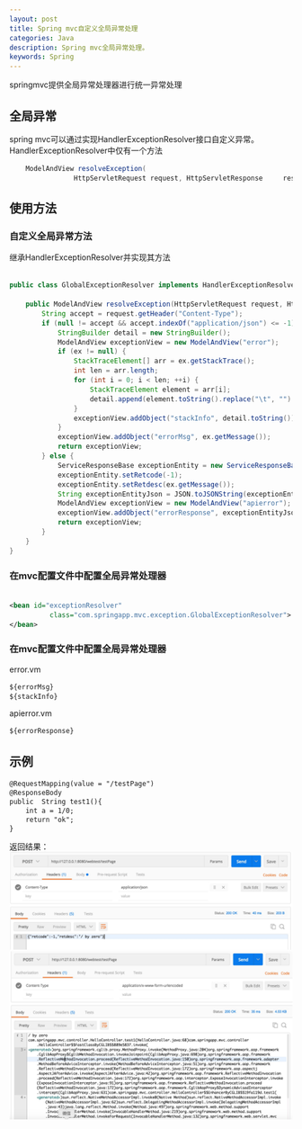 ```yaml
---
layout: post
title: Spring mvc自定义全局异常处理
categories: Java
description: Spring mvc全局异常处理。
keywords: Spring
---
```


springmvc提供全局异常处理器进行统一异常处理

##  全局异常
spring mvc可以通过实现HandlerExceptionResolver接口自定义异常。HandlerExceptionResolver中仅有一个方法

```java
	ModelAndView resolveException(
				HttpServletRequest request, HttpServletResponse 	response, Object handler, Exception ex);
```

## 使用方法

### 自定义全局异常方法
继承HandlerExceptionResolver并实现其方法

```java

public class GlobalExceptionResolver implements HandlerExceptionResolver {

    public ModelAndView resolveException(HttpServletRequest request, HttpServletResponse response, Object handler, Exception ex) {
        String accept = request.getHeader("Content-Type");
        if (null != accept && accept.indexOf("application/json") <= -1) {
            StringBuilder detail = new StringBuilder();
            ModelAndView exceptionView = new ModelAndView("error");
            if (ex != null) {
                StackTraceElement[] arr = ex.getStackTrace();
                int len = arr.length;
                for (int i = 0; i < len; ++i) {
                    StackTraceElement element = arr[i];
                    detail.append(element.toString().replace("\t", "").replace("\n", "").replace("\r", ""));
                }
                exceptionView.addObject("stackInfo", detail.toString());
            }
            exceptionView.addObject("errorMsg", ex.getMessage());
            return exceptionView;
        } else {
            ServiceResponseBase exceptionEntity = new ServiceResponseBase();
            exceptionEntity.setRetcode(-1);
            exceptionEntity.setRetdesc(ex.getMessage());
            String exceptionEntityJson = JSON.toJSONString(exceptionEntity);
            ModelAndView exceptionView = new ModelAndView("apierror");
            exceptionView.addObject("errorResponse", exceptionEntityJson);
            return exceptionView;
        }
    }
}

```

### 在mvc配置文件中配置全局异常处理器
  
```xml

<bean id="exceptionResolver"
          class="com.springapp.mvc.exception.GlobalExceptionResolver">
</bean>

```

### 在mvc配置文件中配置全局异常处理器
error.vm

```xml
${errorMsg}
${stackInfo}
```

apierror.vm

```xml
${errorResponse}
```

## 示例

	@RequestMapping(value = "/testPage")
	@ResponseBody
	public  String test1(){
		int a = 1/0;
		return "ok";
	}
	
返回结果：
![](/images/posts/java/spring-exception.jpeg)
![](/images/posts/java/spring-exception-nojson.jpeg)









